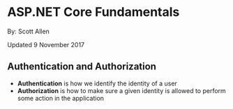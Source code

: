 # ASP.NET Core Fundamentals

By: Scott Allen

Updated 9 November 2017

## Authentication and Authorization

- **Authentication** is how we identify the  identity of a user
- **Authorization** is how to make sure a given identity is allowed to perform some action in the application